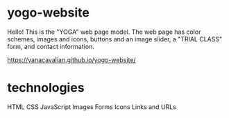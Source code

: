 # yogo-website
Hello! This is the "YOGA" web page model. The web page has color schemes, images and icons, buttons and an image slider, a "TRIAL CLASS" form, and contact information.

https://yanacavalian.github.io/yogo-website/

# technologies
HTML 
CSS 
JavaScript
Images
Forms
Icons
Links and URLs
